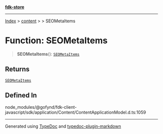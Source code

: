 [**fdk-store**](../../../README.md)
***

[Index](../../../API.md) > [content](../../README.md) > [<internal>](../README.md) > SEOMetaItems

# Function: SEOMetaItems

> **SEOMetaItems**(): [`SEOMetaItems`](../type-aliases/type-alias.SEOMetaItems.md)

## Returns

[`SEOMetaItems`](../type-aliases/type-alias.SEOMetaItems.md)

## Defined In

node\_modules/@gofynd/fdk-client-javascript/sdk/application/Content/ContentApplicationModel.d.ts:1059

***
Generated using [TypeDoc](https://typedoc.org/) and [typedoc-plugin-markdown](https://www.npmjs.com/package/typedoc-plugin-markdown)
